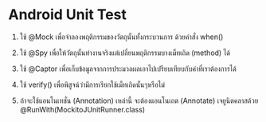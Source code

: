 # Android Unit Test

1. ใช้ @Mock เพื่อจำลองพฤติกรรมของวัตถุนั้นทั้งกระบวนการ ด้วยคำสั่ง when()

2. ใช้ @Spy เพื่อให้วัตถุนั้นทำงานจริงแต่เปลี่ยนพฤติกรรมบางเม็ทเถิด (method) ได้

3. ใช้ @Captor เพื่อเก็บข้อมูลจากการประมวลผลเอาไปเปรียบเทียบกับค่าที่เราต้องการได้

4. ใช้ verify() เพื่อพิสูจน์ว่ามีการเรียกใช้เม็ทเถิดนั้นๆหรือไม่

5. ถ้าจะใช้แอนโนเทชั่น (Annotation) เหล่านี้ จะต้องแอนโนเถต (Annotate) เจยูนิตคลาสด้วย @RunWith(MockitoJUnitRunner.class)